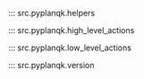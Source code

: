 ::: src.pyplanqk.helpers

::: src.pyplanqk.high_level_actions

::: src.pyplanqk.low_level_actions

::: src.pyplanqk.version

